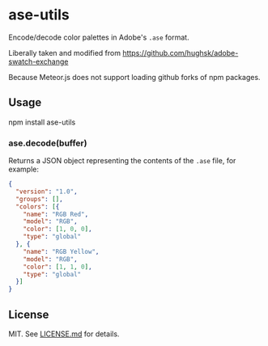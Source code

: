 # ase-utils
Encode/decode color palettes in Adobe's `.ase` format.

Liberally taken and modified from https://github.com/hughsk/adobe-swatch-exchange

Because Meteor.js does not support loading github forks of npm packages.

## Usage ##
npm install ase-utils

### ase.decode(buffer) ###

Returns a JSON object representing the contents of the `.ase` file, for example:

``` json
{
  "version": "1.0",
  "groups": [],
  "colors": [{
    "name": "RGB Red",
    "model": "RGB",
    "color": [1, 0, 0],
    "type": "global"
  }, {
    "name": "RGB Yellow",
    "model": "RGB",
    "color": [1, 1, 0],
    "type": "global"
  }]
}
```

## License ##

MIT. See [LICENSE.md](http://github.com/CodeAdventure/ase-utils/blob/master/LICENSE.md) for details.
